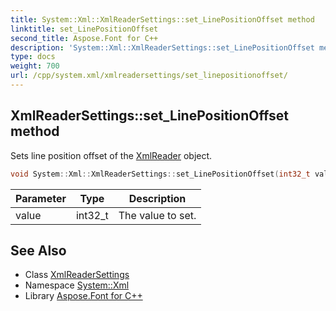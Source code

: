 ```yaml
---
title: System::Xml::XmlReaderSettings::set_LinePositionOffset method
linktitle: set_LinePositionOffset
second_title: Aspose.Font for C++
description: 'System::Xml::XmlReaderSettings::set_LinePositionOffset method. Sets line position offset of the XmlReader object in C++.'
type: docs
weight: 700
url: /cpp/system.xml/xmlreadersettings/set_linepositionoffset/
---
```

## XmlReaderSettings::set_LinePositionOffset method


Sets line position offset of the [XmlReader](../../xmlreader/) object.

```cpp
void System::Xml::XmlReaderSettings::set_LinePositionOffset(int32_t value)
```


| Parameter | Type | Description |
| --- | --- | --- |
| value | int32_t | The value to set. |

## See Also

* Class [XmlReaderSettings](../)
* Namespace [System::Xml](../../)
* Library [Aspose.Font for C++](../../../)
